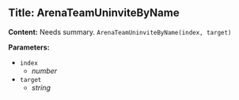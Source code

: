 ## Title: ArenaTeamUninviteByName

**Content:**
Needs summary.
`ArenaTeamUninviteByName(index, target)`

**Parameters:**
- `index`
  - *number*
- `target`
  - *string*